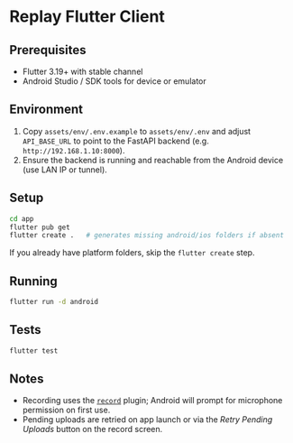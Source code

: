 # Replay Flutter Client

## Prerequisites
- Flutter 3.19+ with stable channel
- Android Studio / SDK tools for device or emulator

## Environment
1. Copy `assets/env/.env.example` to `assets/env/.env` and adjust `API_BASE_URL` to point to the FastAPI backend (e.g. `http://192.168.1.10:8000`).
2. Ensure the backend is running and reachable from the Android device (use LAN IP or tunnel).

## Setup
```bash
cd app
flutter pub get
flutter create .   # generates missing android/ios folders if absent
```

If you already have platform folders, skip the `flutter create` step.

## Running
```bash
flutter run -d android
```

## Tests
```bash
flutter test
```

## Notes
- Recording uses the [`record`](https://pub.dev/packages/record) plugin; Android will prompt for microphone permission on first use.
- Pending uploads are retried on app launch or via the _Retry Pending Uploads_ button on the record screen.
